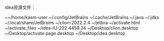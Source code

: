 idea资源文件：

~=/home/kasm-user
~/.config/JetBrains
~/.cache/JetBrains
~/.java
~/.jdks
~/.local/share/JetBrains
~/clion-2022.2.4
~/jetbra
~/activate.html
~/activate_files
~/idea-IU-222.4459.24
~/Desktop/clion.desktop
~/Desktop/activate page.desktop
~/Desktop/idea.desktop
